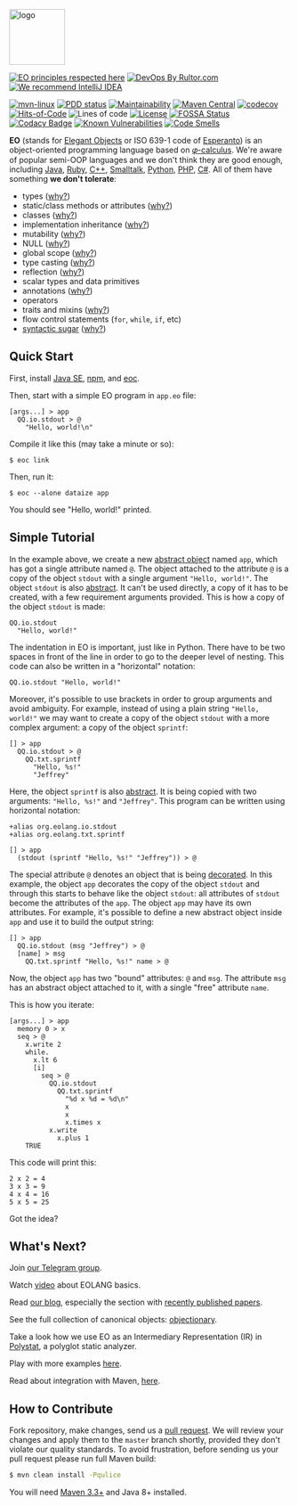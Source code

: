 <img alt="logo" src="https://www.objectionary.com/cactus.svg" height="100px" />

[![EO principles respected here](https://www.elegantobjects.org/badge.svg)](https://www.elegantobjects.org)
[![DevOps By Rultor.com](http://www.rultor.com/b/objectionary/eo)](http://www.rultor.com/p/objectionary/eo)
[![We recommend IntelliJ IDEA](https://www.elegantobjects.org/intellij-idea.svg)](https://www.jetbrains.com/idea/)

[![mvn-linux](https://github.com/objectionary/eo/actions/workflows/mvn.yml/badge.svg)](https://github.com/objectionary/eo/actions/workflows/mvn.yml)
[![PDD status](http://www.0pdd.com/svg?name=objectionary/eo)](http://www.0pdd.com/p?name=objectionary/eo)
[![Maintainability](https://api.codeclimate.com/v1/badges/b8b59692f3c8c973ac54/maintainability)](https://codeclimate.com/github/cqfn/eo/maintainability)
[![Maven Central](https://img.shields.io/maven-central/v/org.eolang/eo-parent.svg)](https://maven-badges.herokuapp.com/maven-central/org.eolang/eo-parent)
[![codecov](https://codecov.io/gh/objectionary/eo/branch/master/graph/badge.svg)](https://codecov.io/gh/objectionary/eo)
[![Hits-of-Code](https://hitsofcode.com/github/objectionary/eo)](https://hitsofcode.com/view/github/objectionary/eo)
![Lines of code](https://img.shields.io/tokei/lines/github/objectionary/eo)
[![License](https://img.shields.io/badge/license-MIT-green.svg)](https://github.com/objectionary/eo/blob/master/LICENSE.txt)
[![FOSSA Status](https://app.fossa.com/api/projects/git%2Bgithub.com%2Fcqfn%2Feo.svg?type=shield)](https://app.fossa.com/reports/0ebb3149-4934-4565-bf6f-6fa41aed3b49)
[![Codacy Badge](https://app.codacy.com/project/badge/Grade/22dac7549c384692b79e02107de1d3c3)](https://www.codacy.com/gh/objectionary/eo/dashboard)
[![Known Vulnerabilities](https://snyk.io/test/github/objectionary/eo/badge.svg)](https://snyk.io/test/github/objectionary/eo)
[![Code Smells](https://sonarcloud.io/api/project_badges/measure?project=com.objectionary%3Aeo&metric=code_smells)](https://sonarcloud.io/summary/new_code?id=com.objectionary%3Aeo)

**EO** (stands for [Elegant Objects](http://www.yegor256.com/elegant-objects.html) or
ISO 639-1 code of [Esperanto](https://en.wikipedia.org/wiki/Esperanto))
is an object-oriented programming language based on
[𝜑-calculus](https://arxiv.org/abs/2111.13384).
We're aware of popular semi-OOP languages and we don't think
they are good enough, including
[Java](https://en.wikipedia.org/wiki/Java_%28programming_language%29),
[Ruby](https://en.wikipedia.org/wiki/Ruby_%28programming_language%29),
[C++](https://en.wikipedia.org/wiki/C%2B%2B),
[Smalltalk](https://en.wikipedia.org/wiki/Smalltalk),
[Python](https://en.wikipedia.org/wiki/Python_%28programming_language%29),
[PHP](https://en.wikipedia.org/wiki/PHP),
[C#](https://en.wikipedia.org/wiki/C_Sharp_%28programming_language%29).
All of them have something **we don't tolerate**:

  * types ([why?](https://www.yegor256.com/2020/11/10/typing-without-types.html))
  * static/class methods or attributes ([why?](http://www.yegor256.com/2014/05/05/oop-alternative-to-utility-classes.html))
  * classes ([why?](http://www.yegor256.com/2016/09/20/oop-without-classes.html))
  * implementation inheritance ([why?](http://www.yegor256.com/2016/09/13/inheritance-is-procedural.html))
  * mutability ([why?](http://www.yegor256.com/2014/06/09/objects-should-be-immutable.html))
  * NULL ([why?](http://www.yegor256.com/2014/05/13/why-null-is-bad.html))
  * global scope ([why?](https://www.yegor256.com/2018/07/03/global-variables.html))
  * type casting ([why?](http://www.yegor256.com/2015/04/02/class-casting-is-anti-pattern.html))
  * reflection ([why?](https://www.yegor256.com/2022/06/05/reflection-means-hidden-coupling.html))
  * scalar types and data primitives
  * annotations ([why?](http://www.yegor256.com/2016/04/12/java-annotations-are-evil.html))
  * operators
  * traits and mixins ([why?](https://www.yegor256.com/2017/03/07/traits-and-mixins.html))
  * flow control statements (`for`, `while`, `if`, etc)
  * [syntactic sugar](https://en.wikipedia.org/wiki/Syntactic_sugar) ([why?](https://github.com/objectionary/eo/issues/51))

## Quick Start

First, install [Java SE](https://www.oracle.com/java/technologies/downloads/),
[npm](https://docs.npmjs.com/downloading-and-installing-node-js-and-npm),
and [eoc](https://github.com/objectionary/eoc).

Then, start with a simple EO program in `app.eo` file:

```
[args...] > app
  QQ.io.stdout > @
    "Hello, world!\n"
```

Compile it like this (may take a minute or so):

```
$ eoc link
```

Then, run it:

```
$ eoc --alone dataize app
```

You should see "Hello, world!" printed.

## Simple Tutorial

In the example above, we create a new [abstract object](https://www.yegor256.com/2020/12/01/abstract-objects.html)
named `app`, which has got a single attribute named `@`. The object attached to the attribute
`@` is a copy of the object `stdout` with a single argument `"Hello, world!"`. The object
`stdout` is also [abstract](https://www.yegor256.com/2020/12/01/abstract-objects.html).
It can't be used directly, a copy of it has to be created, with a few requirement arguments provided.
This is how a copy of the object `stdout` is made:

```
QQ.io.stdout
  "Hello, world!"
```

The indentation in EO is important, just like in Python. There have to be two spaces
in front of the line in order to go to the deeper level of nesting. This code can also be written
in a "horizontal" notation:

```
QQ.io.stdout "Hello, world!"
```

Moreover, it's possible to use brackets in order to group arguments and avoid
ambiguity. For example, instead of using a plain string `"Hello, world!"`
we may want to create a copy of the object `stdout` with a more complex
argument: a copy of the object `sprintf`:

```
[] > app
  QQ.io.stdout > @
    QQ.txt.sprintf
      "Hello, %s!"
      "Jeffrey"
```

Here, the object `sprintf` is also [abstract](https://www.yegor256.com/2020/12/01/abstract-objects.html).
It is being copied with two arguments: `"Hello, %s!"` and `"Jeffrey"`. This program
can be written using horizontal notation:

```
+alias org.eolang.io.stdout
+alias org.eolang.txt.sprintf

[] > app
  (stdout (sprintf "Hello, %s!" "Jeffrey")) > @
```

The special attribute `@` denotes an object that is being
[decorated](https://www.yegor256.com/2015/02/26/composable-decorators.html).
In this example, the object `app` decorates the copy of the
object `stdout` and through this starts to behave like
the object `stdout`: all attributes of `stdout` become the
attributes of the `app`. The object `app` may have its own
attributes. For example, it's possible to define a new abstract object
inside `app` and use it to build the output string:

```
[] > app
  QQ.io.stdout (msg "Jeffrey") > @
  [name] > msg
    QQ.txt.sprintf "Hello, %s!" name > @
```

Now, the object `app` has two "bound" attributes: `@` and `msg`. The attribute
`msg` has an abstract object attached to it, with a single "free" attribute
`name`.

This is how you iterate:

```
[args...] > app
  memory 0 > x
  seq > @
    x.write 2
    while.
      x.lt 6
      [i]
        seq > @
          QQ.io.stdout
            QQ.txt.sprintf
              "%d x %d = %d\n"
              x
              x
              x.times x
          x.write
            x.plus 1
    TRUE
```

This code will print this:

```
2 x 2 = 4
3 x 3 = 9
4 x 4 = 16
5 x 5 = 25
```

Got the idea?

## What's Next?

Join [our Telegram group](https://t.me/polystat_org).

Watch [video](https://www.youtube.com/watch?v=QaKIw1Bh3Oc) about EOLANG basics.

Read [our blog](https://news.eolang.org), especially the section with
[recently published papers](https://news.eolang.org/papers.html).

See the full collection of canonical objects: [objectionary](https://github.com/objectionary/home).

Take a look how we use EO as an Intermediary Representation (IR) in
[Polystat](https://www.polystat.org), a polyglot static analyzer.

Play with more examples [here](https://github.com/objectionary/sandbox).

Read about integration with Maven,
[here](https://github.com/objectionary/eo/tree/master/eo-maven-plugin).

## How to Contribute

Fork repository, make changes, send us a [pull request](https://www.yegor256.com/2014/04/15/github-guidelines.html).
We will review your changes and apply them to the `master` branch shortly,
provided they don't violate our quality standards. To avoid frustration,
before sending us your pull request please run full Maven build:

```bash
$ mvn clean install -Pqulice
```

You will need [Maven 3.3+](https://maven.apache.org) and Java 8+ installed.
